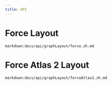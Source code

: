 ```yaml
---
title: API
---
```


# Force Layout

`markdown:docs/api/graphLayout/force.zh.md`

# Force Atlas 2 Layout

`markdown:docs/api/graphLayout/forceAtlas2.zh.md`
